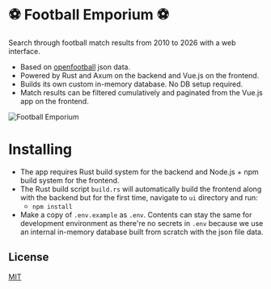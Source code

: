 # ⚽ Football Emporium ⚽

Search through football match results from 2010 to 2026 with a web interface.
* Based on [openfootball](https://github.com/openfootball) json data.
* Powered by Rust and Axum on the backend and Vue.js on the frontend.
* Builds its own custom in-memory database. No DB setup required.
* Match results can be filtered cumulatively and paginated from the Vue.js app on the frontend.

![Football Emporium](https://github.com/burumdev/football-search-axum-vuejs/blob/main/screenshot.jpg)

# Installing

* The app requires Rust build system for the backend and Node.js + npm build system for the frontend.
* The Rust build script `build.rs` will automatically build the frontend along with the backend but for the first time, navigate to `ui` directory and run:
  * `npm install`
* Make a copy of `.env.example` as `.env`. Contents can stay the same for development environment as there're no secrets in `.env` because we use an internal in-memory database built from scratch with the json file data.

## License

[MIT](https://choosealicense.com/licenses/mit/)
